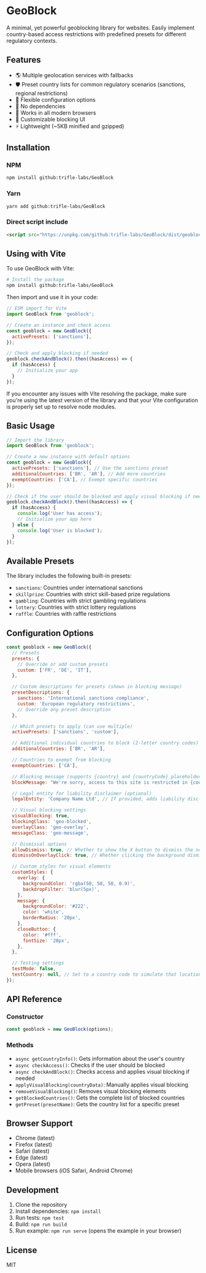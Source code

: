 # GeoBlock

A minimal, yet powerful geoblocking library for websites. Easily implement country-based access restrictions with predefined presets for different regulatory contexts.

## Features

- 🌎 Multiple geolocation services with fallbacks
- 🛡️ Preset country lists for common regulatory scenarios (sanctions, regional restrictions)
- 🔧 Flexible configuration options
- 💪 No dependencies
- 📱 Works in all modern browsers
- 🎨 Customizable blocking UI
- ⚡ Lightweight (~5KB minified and gzipped)

## Installation

### NPM

```bash
npm install github:trifle-labs/GeoBlock
```

### Yarn

```bash
yarn add github:trifle-labs/GeoBlock
```

### Direct script include

```html
<script src="https://unpkg.com/github:trifle-labs/GeoBlock/dist/geoblock.min.js"></script>
```

## Using with Vite

To use GeoBlock with Vite:

```bash
# Install the package
npm install github:trifle-labs/GeoBlock
```

Then import and use it in your code:

```javascript
// ESM import for Vite
import GeoBlock from 'geoblock';

// Create an instance and check access
const geoblock = new GeoBlock({
  activePresets: ['sanctions'],
});

// Check and apply blocking if needed
geoblock.checkAndBlock().then((hasAccess) => {
  if (hasAccess) {
    // Initialize your app
  }
});
```

If you encounter any issues with Vite resolving the package, make sure you're using the latest version of the library and that your Vite configuration is properly set up to resolve node modules.

## Basic Usage

```javascript
// Import the library
import GeoBlock from 'geoblock';

// Create a new instance with default options
const geoblock = new GeoBlock({
  activePresets: ['sanctions'], // Use the sanctions preset
  additionalCountries: ['BR', 'AR'], // Add more countries
  exemptCountries: ['CA'], // Exempt specific countries
});

// Check if the user should be blocked and apply visual blocking if needed
geoblock.checkAndBlock().then((hasAccess) => {
  if (hasAccess) {
    console.log('User has access');
    // Initialize your app here
  } else {
    console.log('User is blocked');
  }
});
```

## Available Presets

The library includes the following built-in presets:

- `sanctions`: Countries under international sanctions
- `skillprize`: Countries with strict skill-based prize regulations
- `gambling`: Countries with strict gambling regulations
- `lottery`: Countries with strict lottery regulations
- `raffle`: Countries with raffle restrictions

## Configuration Options

```javascript
const geoblock = new GeoBlock({
  // Presets
  presets: {
    // Override or add custom presets
    custom: ['FR', 'DE', 'IT'],
  },

  // Custom descriptions for presets (shown in blocking message)
  presetDescriptions: {
    sanctions: 'International sanctions compliance',
    custom: 'European regulatory restrictions',
    // Override any preset description
  },

  // Which presets to apply (can use multiple)
  activePresets: ['sanctions', 'custom'],

  // Additional individual countries to block (2-letter country codes)
  additionalCountries: ['BR', 'AR'],

  // Countries to exempt from blocking
  exemptCountries: ['CA'],

  // Blocking message (supports {country} and {countryCode} placeholders)
  blockMessage: "We're sorry, access to this site is restricted in {country}.",

  // Legal entity for liability disclaimer (optional)
  legalEntity: 'Company Name Ltd', // If provided, adds liability disclaimer with this entity name

  // Visual blocking settings
  visualBlocking: true,
  blockingClass: 'geo-blocked',
  overlayClass: 'geo-overlay',
  messageClass: 'geo-message',

  // Dismissal options
  allowDismiss: true, // Whether to show the X button to dismiss the notice
  dismissOnOverlayClick: true, // Whether clicking the background dismisses the notice

  // Custom styles for visual elements
  customStyles: {
    overlay: {
      backgroundColor: 'rgba(50, 50, 50, 0.9)',
      backdropFilter: 'blur(5px)',
    },
    message: {
      backgroundColor: '#222',
      color: 'white',
      borderRadius: '20px',
    },
    closeButton: {
      color: '#fff',
      fontSize: '28px',
    },
  },

  // Testing settings
  testMode: false,
  testCountry: null, // Set to a country code to simulate that location
});
```

## API Reference

### Constructor

```javascript
const geoblock = new GeoBlock(options);
```

### Methods

- `async getCountryInfo()`: Gets information about the user's country
- `async checkAccess()`: Checks if the user should be blocked
- `async checkAndBlock()`: Checks access and applies visual blocking if needed
- `applyVisualBlocking(countryData)`: Manually applies visual blocking
- `removeVisualBlocking()`: Removes visual blocking elements
- `getBlockedCountries()`: Gets the complete list of blocked countries
- `getPreset(presetName)`: Gets the country list for a specific preset

## Browser Support

- Chrome (latest)
- Firefox (latest)
- Safari (latest)
- Edge (latest)
- Opera (latest)
- Mobile browsers (iOS Safari, Android Chrome)

## Development

1. Clone the repository
2. Install dependencies: `npm install`
3. Run tests: `npm test`
4. Build: `npm run build`
5. Run example: `npm run serve` (opens the example in your browser)

## License

MIT

